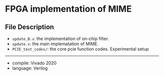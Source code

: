 FPGA implementation of MIME
============

File Description
--------------------
*  `update_B.v`: the implementation of on-chip filter.
*  `update.v`: the main implematation of MIME.
*  `PCIE_test_codes/`: the core pcie function codes.
Experimental setup
--------------------
* compile: Vivado 2020
* language: Verilog
